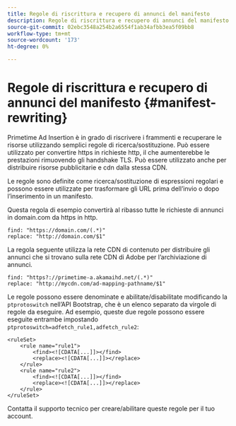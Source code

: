 ```yaml
---
title: Regole di riscrittura e recupero di annunci del manifesto
description: Regole di riscrittura e recupero di annunci del manifesto
source-git-commit: 02ebc3548a254b2a6554f1ab34afbb3ea5f09bb8
workflow-type: tm+mt
source-wordcount: '173'
ht-degree: 0%

---
```


# Regole di riscrittura e recupero di annunci del manifesto {#manifest-rewriting}

Primetime Ad Insertion è in grado di riscrivere i frammenti e recuperare le risorse utilizzando semplici regole di ricerca/sostituzione.  Può essere utilizzato per convertire https in richieste http, il che aumenterebbe le prestazioni rimuovendo gli handshake TLS.  Può essere utilizzato anche per distribuire risorse pubblicitarie e cdn dalla stessa CDN.

Le regole sono definite come ricerca/sostituzione di espressioni regolari e possono essere utilizzate per trasformare gli URL prima dell’invio o dopo l’inserimento in un manifesto.

Questa regola di esempio convertirà al ribasso tutte le richieste di annunci in domain.com da https in http.

```
find: "https://domain.com/(.*)"
replace: "http://domain.com/$1"
```

La regola seguente utilizza la rete CDN di contenuto per distribuire gli annunci che si trovano sulla rete CDN di Adobe per l’archiviazione di annunci.

```
find: "https?://primetime-a.akamaihd.net/(.*)"
replace: "http://mycdn.com/ad-mapping-pathname/$1"
```

Le regole possono essere denominate e abilitate/disabilitate modificando la `ptprotoswitch` nell’API Bootstrap, che è un elenco separato da virgole di regole da eseguire.  Ad esempio, queste due regole possono essere eseguite entrambe impostando `ptprotoswitch=adfetch_rule1,adfetch_rule2`:

```
<ruleSet>
    <rule name="rule1">
        <find><![CDATA[...]]></find>
        <replace><![CDATA[...]]></replace>
    </rule>
    <rule name="rule2">
        <find><![CDATA[...]]></find>
        <replace><![CDATA[...]]></replace>
    </rule>
</ruleSet>
```

Contatta il supporto tecnico per creare/abilitare queste regole per il tuo account.
